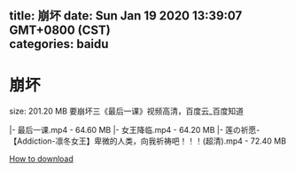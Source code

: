 
title: 崩坏
date: Sun Jan 19 2020 13:39:07 GMT+0800 (CST)    
categories: baidu
---

# 崩坏
size: 201.20 MB
 要崩坏三《最后一课》视频高清，百度云_百度知道
 
|- 最后一课.mp4 - 64.60 MB
|- 女王降临.mp4 - 64.20 MB
|- 莲の祈愿-【Addiction-凛冬女王】卑微的人类，向我祈祷吧！！！(超清).mp4 - 72.40 MB

[How to download](https://bpcam.bemobtrk.com/go/2ceec3aa-1ca2-46d6-b9ff-aaa5c184517c?jno=4208)